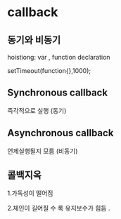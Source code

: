 # callback

## 동기와 비동기 

hoistiong: var , function declaration

setTimeout\(function{},1000\);  



## Synchronous callback

즉각적으로 실행  \(동기\)

## Asynchronous callback 

언제실행될지 모름  \(비동기\)



## 콜백지옥 

1.가독성이 떨어짐 

2.체인이 길어질 수 록 유지보수가 힘듬 .



